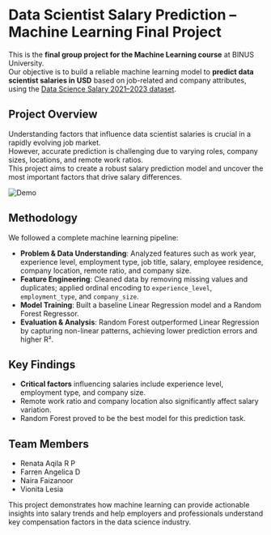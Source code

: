 # Data Scientist Salary Prediction – Machine Learning Final Project

This is the **final group project for the Machine Learning course** at BINUS University.  
Our objective is to build a reliable machine learning model to **predict data scientist salaries in USD** based on job-related and company attributes, using the [Data Science Salary 2021–2023 dataset](https://www.kaggle.com/datasets/harishkumardatalab/data-science-salary-2021-to-2023).

## Project Overview
Understanding factors that influence data scientist salaries is crucial in a rapidly evolving job market.  
However, accurate prediction is challenging due to varying roles, company sizes, locations, and remote work ratios.  
This project aims to create a robust salary prediction model and uncover the most important factors that drive salary differences.

![Demo](images/screenshot.png)

## Methodology
We followed a complete machine learning pipeline:
- **Problem & Data Understanding**: Analyzed features such as work year, experience level, employment type, job title, salary, employee residence, company location, remote ratio, and company size.
- **Feature Engineering**: Cleaned data by removing missing values and duplicates; applied ordinal encoding to `experience_level`, `employment_type`, and `company_size`.
- **Model Training**: Built a baseline Linear Regression model and a Random Forest Regressor.
- **Evaluation & Analysis**: Random Forest outperformed Linear Regression by capturing non-linear patterns, achieving lower prediction errors and higher R².

## Key Findings
- **Critical factors** influencing salaries include experience level, employment type, and company size.
- Remote work ratio and company location also significantly affect salary variation.
- Random Forest proved to be the best model for this prediction task.

## Team Members
- Renata Aqila R P
- Farren Angelica D
- Naira Faizanoor
- Vionita Lesia


This project demonstrates how machine learning can provide actionable insights into salary trends and help employers and professionals understand key compensation factors in the data science industry.

